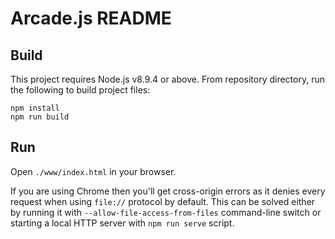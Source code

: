 Arcade.js README
================

Build
-----

This project requires Node.js v8.9.4 or above. From repository directory, run
the following to build project files:

    npm install
    npm run build

Run
---

Open `./www/index.html` in your browser.

If you are using Chrome then you'll get cross-origin errors as it denies every
request when using `file://` protocol by default. This can be solved either by
running it with `--allow-file-access-from-files` command-line switch or
starting a local HTTP server with `npm run serve` script.
